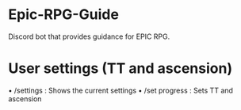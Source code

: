 # Epic-RPG-Guide
Discord bot that provides guidance for EPIC RPG.

# User settings (TT and ascension)
• /settings : Shows the current settings
• /set progress : Sets TT and ascension